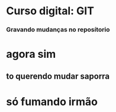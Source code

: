 # Curso digital: GIT

### Gravando mudanças no reposítorio
# agora sim
## to querendo mudar saporra
# só fumando irmão